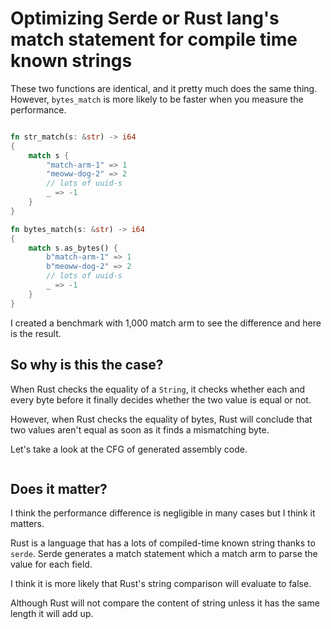 # Optimizing Serde or Rust lang's match statement for compile time known strings

These two functions are identical, and it pretty much does the same thing.
However, `bytes_match` is more likely to be faster when you measure the performance.

```rust

fn str_match(s: &str) -> i64
{
    match s {
        "match-arm-1" => 1
        "meoww-dog-2" => 2
        // lots of uuid-s
        _ => -1
    }
}

fn bytes_match(s: &str) -> i64
{
    match s.as_bytes() {
        b"match-arm-1" => 1
        b"meoww-dog-2" => 2
        // lots of uuid-s
        _ => -1
    }
}
```


I created a benchmark with 1,000 match arm to see the difference and here is the result.

## So why is this the case?  

When Rust checks the equality of a `String`, it checks whether each and every byte before it finally decides whether the two value is equal or not.

However, when Rust checks the equality of bytes, Rust will conclude that two values aren't equal as soon as it finds a mismatching byte.

Let's take a look at the CFG of generated assembly code.

```asm

```

## Does it matter?

I think the performance difference is negligible in many cases but I think it matters.

Rust is a language that has a lots of compiled-time known string thanks to `serde`.
Serde generates a match statement which a match arm to parse the value for each field.  

I think it is more likely that Rust's string comparison will evaluate to false.

Although Rust will not compare the content of string unless it has the same length it will add up.
